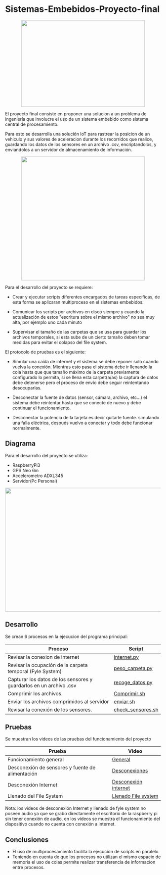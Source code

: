 # Sistemas-Embebidos-Proyecto-final

<p align="Center">
  <img width="400" height="280" src="https://user-images.githubusercontent.com/84221113/120844998-d0166800-c535-11eb-8224-03487d0d735f.png">
</p>

El proyecto final consiste en proponer una solucion a un problema de ingeniería que involucre el uso de un sistema embebido como sistema central de procesamiento.

Para esto se desarrolla una solución IoT para rastrear la posicion de un vehiculo y sus valores de aceleracion durante los recorridos que realice, guardando los datos de los sensores en un archivo .csv, encriptandolos, y enviandolos a un servidor de almacenamiento de información. 

<p align="center">
  <img width="400" height="400" src="https://user-images.githubusercontent.com/84221113/120840693-2bddf280-c530-11eb-9e73-0eb4891f7ace.png">
</p>


Para el desarrollo del proyecto se requiere:

- Crear y ejecutar scripts diferentes encargados de tareas específicas, de esta forma se aplicaran multiproceso en el sistemas embebidos.

- Comunicar los scripts por archivos en disco siempre y cuando la actualización de estos "escritura sobre el mismo archivo" no sea muy alta, por ejemplo uno cada minuto 

- Supervisar el tamaño de las carpetas que se usa para guardar los archivos temporales, si esta sube de un cierto tamaño deben tomar medidas para evitar el colapso del file system. 

El protocolo de pruebas es el siguiente:

- Simular una caída de internet y el sistema se debe reponer solo cuando vuelva la conexión. Mientras esto pasa el sistema debe ir llenando la cola hasta que que tamaño máximo de la carpeta previamente configurado lo permita, si se llena esta carpet(a/as) la captura de datos debe detenerse pero el proceso de envío debe seguir reintentando desocuparlas. 

- Desconectar la fuente de datos (sensor, cámara, archivo, etc...) el sistema debe reintentar hasta que se conecte de nuevo y debe continuar el funcionamiento.

- Desconectar la potencia de la tarjeta es decir quitarle fuente. simulando una falla eléctrica, después vuelvo a conectar y todo debe funcionar normalmente.

## Diagrama

Para el desarrollo del proyecto se utiliza:
- RaspberryPi3
- GPS Neo 6m
- Accelerometro ADXL345
- Servidor(Pc Personal)

<p align="center">
  <img width="600" height="400" src="https://user-images.githubusercontent.com/84221113/120865759-42964080-c554-11eb-902d-889f7eca7427.png">
</p>

## Desarrollo

Se crean 6 procesos en la ejecucion del programa principal:

| Proceso      | Script |
| ------------- | ------------- |
| Revisar la conexion de internet | [internet.py](https://github.com/marcolo-30/Sistemas-Embebidos-Proyecto-final/blob/main/internet.py) |
| Revisar la ocupación de la carpeta temporal (Fyle System) |[peso_carpeta.py](https://github.com/marcolo-30/Sistemas-Embebidos-Proyecto-final/blob/main/peso_carpeta.py) |
| Capturar los datos de los sensores y guardarlos en un archivo .csv | [recoge_datos.py](https://github.com/marcolo-30/Sistemas-Embebidos-Proyecto-final/blob/main/recoge_datos.py)  |
|Comprimir los archivos. | [Comprimir.sh](https://github.com/marcolo-30/Sistemas-Embebidos-Proyecto-final/blob/main/Comprimir.sh) |
| Enviar los archivos comprimidos al servidor | [enviar.sh](https://github.com/marcolo-30/Sistemas-Embebidos-Proyecto-final/blob/main/enviar.sh)  |
|Revisar la conexión de los sensores.| [check_sensores.sh](https://github.com/marcolo-30/Sistemas-Embebidos-Proyecto-final/blob/main/check_sensores.sh) |


## Pruebas

Se muestran los videos de las pruebas del funcionamiento del proyecto 

| Prueba      | Video |
| ------------- | ------------- |
| Funcionamiento general  | [General](https://www.youtube.com/watch?v=8SYreTL2sc0) |
| Desconexión de sensores y fuente de alimentación|[Desconexiones](https://www.youtube.com/watch?v=aT4Dv9etTH8) |
| Desconexión Internet | [Desconexión internet](https://www.youtube.com/watch?v=g9UHI5J2HCA)  |
| Llenado del File System | [Llenado File system](https://www.youtube.com/watch?v=vMP-sZkJT6s) |

Nota: los videos de desconexión Internet y llenado de fyle system no poseen audio ya que se grabo directamente el escritorio de la raspberry pi sin tener conexión de audio, en los videos se muestra el funcionamiento del dispositivo cuando no cuenta con conexión a internet. 

## Conclusiones 
- El uso de multiprocesamiento facilita la ejecución de scripts en paralelo.
- Teniendo en cuenta de que los procesos no utilizan el mismo espacio de memoria el uso de colas permite realizar transferencia de informacion entre procesos. 


